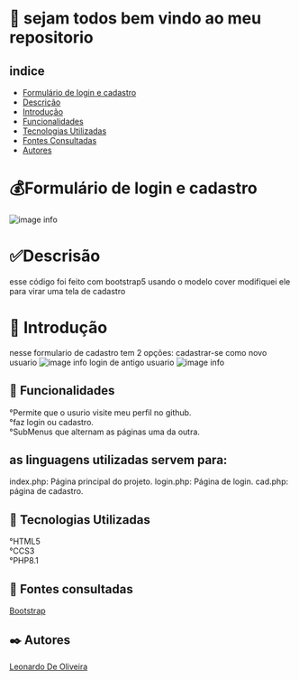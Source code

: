 # 🚀 sejam todos bem vindo ao meu repositorio 


## indice
   - [Formulário de login e cadastro](#formul%C3%A1rio-de-login-e-cadastro)  
   - [Descrição](#descris%C3%A3o)  
   - [Introdução](#introdu%C3%A7%C3%A3o)  
   - [Funcionalidades](#funcionalidades)  
   - [Tecnologias Utilizadas](#tecnologias-utilizadas)  
   - [Fontes Consultadas](#fontes-consultadas)  
   - [Autores](#autores)  

# 💰Formulário de login e cadastro
![image info](iniocio.png)

# ✅Descrisão 
esse código foi feito com bootstrap5 usando o modelo cover modifiquei ele para virar uma tela de cadastro

# 📃 Introdução
nesse formulario de cadastro tem 2 opções:
cadastrar-se como novo usuario
![image info](cadastar-se)
login de antigo usuario
![image info](login2)
   
## 🔧 Funcionalidades
   °Permite que o usurio visite meu perfil no github.   
   °faz login ou cadastro.   
   °SubMenus que alternam as páginas uma da outra.

## as linguagens utilizadas servem para:

   index.php: Página principal do projeto.
   login.php: Página de login.
   cad.php: página de cadastro.

## 📌 Tecnologias Utilizadas
   °HTML5    
   °CCS3   
   °PHP8.1   
## 🔎 Fontes consultadas
   [Bootstrap](https://getbootstrap.com/)  
   
## ✒️ Autores
[Leonardo De Oliveira](https://github.com/leoOliveiraBR)  
